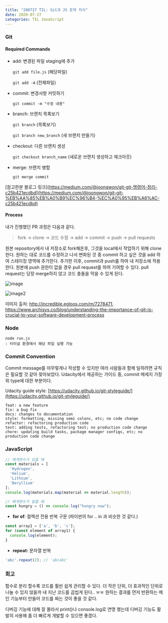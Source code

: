 ```yaml
---
title: "200727 TIL: Git과 JS 토막 지식"
date: 2020-07-27
categories: TIL JavaScript
---
```


### Git


#### Required Commands

- add: 변경된 파일 staging에 추가

    `git add file.js` (해당파일)

    `git add -A` (전체파일)

- commit: 변경사항 커밋하기

    `git commit -m "수정 내용"`

- branch: 브랜치 목록보기

    `git branch` (목록보기)

    `git branch new_branch` (새 브랜치 만들기)

- checkout: 다른 브랜치 생성

    `git checkout branch_name` (새로운 브랜치 생성하고 체크아웃)

- merge: 브랜치 병합

    `git merge commit`

[참고한분 블로그 링크](https://medium.com/@joongwon/git-git-명령어-정리-c25b421ecdbd](https://medium.com/@joongwon/git-git-%EB%AA%85%EB%A0%B9%EC%96%B4-%EC%A0%95%EB%A6%AC-c25b421ecdbd)


#### Process


내가 진행했던 PR 과정은 다음과 같다.


> fork → clone → 코드 수정 → add → commit → push → pull requests

원본 repository에서 내 저장소로 fork해온후, 그것을 local에서 작업하기 위해 clone한다.
원하는 대로 코드를 수정하고 나서 변화된 것 중 commit 하고 싶은 것을 add 하여 스테이징 영역에 추가한다. 추가한 이후, commit과 push를 하여 내 저장소에 적용한다. 
원본에 push 권한이 없을 경우 pull request를 하여 기여할 수 있다. pull request는 당장 merge하지 않고 코드 충돌을 막을 수 있게 된다.


![image](https://s3-us-west-2.amazonaws.com/secure.notion-static.com/6df0a790-fbc0-4a0d-abf4-08de2f98d613/Untitled.png)

![image2](https://s3-us-west-2.amazonaws.com/secure.notion-static.com/0b13fe05-a62f-4ec3-b644-73e6e0ea6bf8/Untitled.png)

이미지 출처: http://incredible.egloos.com/m/7278471, https://www.archisys.co/blog/understanding-the-importance-of-git-is-crucial-to-your-software-development-process


### Node

```
node run.js
: 터미널 환경에서 해당 파일 실행 가능
```


### Commit Convention


Commit message를 아무렇게나 작성할 수 있지만 여러 사람들과 함께 일하려면 규칙은 필요할 것 같아 찾아보았다. Udacity에서 제공하는 가이드 중, commit 메세지 가장 위 type에 대한 부분이다.


Udacity guide style: [https://udacity.github.io/git-styleguide/](https://udacity.github.io/git-styleguide/)


```
feat: a new feature
fix: a bug fix
docs: changes to documentation
style: formatting, missing semi colons, etc; no code change
refactor: refactoring production code
test: adding tests, refactoring test; no production code change
chore: updating build tasks, package manager configs, etc; no production code change
```


### JavaScript


```jsx
// 매개변수가 있을 때
const materials = [
  'Hydrogen',
  'Helium',
  'Lithium',
  'Beryllium'
];
console.log(materials.map(material => material.length));
```


```jsx
// 매개변수가 없을 때
const hungry = () => console.log("hungry now");
```

- **for of**: 컬렉션 전용 반복 구문  (파이썬의 for .. in 과 비슷한 것 같다.)

```jsx
const array1 = ['a', 'b', 'c'];
for (const element of array1) {
  console.log(element);
}
```

- **repeat:** 문자열 반복

```jsx
'abc'.repeat(2); // 'abcabc'
```


### 회고

함수로 분리 할수록 코드를 훨씬 쉽게 관리할 수 있다.
더 작은 단위, 더 효과적인 단위로 나눌 수 있지 않을까 내 지난 코드를 곱씹게 된다.. ㅠㅠ
원하는 결과를 먼저 반환하는 메인 기능부터 만들어 코드를 짜는 것이 좋을 것 같다.

디버깅 기능에 대해 잘 몰라서 print()나 console.log로 연명 했는데 디버깅 기능도 활발히 사용해 좀 더 빠르게 개발할 수 있으면 좋겠다.
